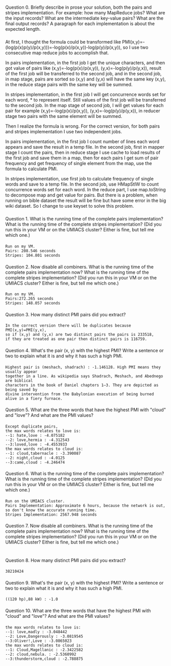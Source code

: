 ####
Question 0. Briefly describe in prose your solution, both the pairs and stripes implementation. For example: how many MapReduce jobs? What are the input records? What are the intermediate key-value pairs? What are the final output records? A paragraph for each implementation is about the expected length.
####
#####
At first, I thought the formula could be transformed like PMI(x,y)=-(log(p(x)p(y)/p(x,y)))=-log(p(x)/p(x,y))-log(p(y)/p(x,y)), so I use two consecutive map reduce jobs to accomplish that. 

In pairs implementation, in the first job I get the unique characters, and then got value of pairs like (x,y)=-log(p(x)/p(x,y)), (y,x)=-log(p(y)/p(y,x)), result of the first job will be transferred to the second job, and in the second job, in map stage, pairs are sorted so (x,y) and (y,x) will have the same key (x,y), in the reduce stage pairs with the same key will be summed.

In stripes implementation, in the first job I will get concurrence words set for each word, * to represent itself. Still values of the first job will be transferred to the second job. In the map stage of second job, I will get values for each pair for example (x,y)=-log(p(x)/p(x,y)), (y,x)=-log(p(y)/p(y,x)), in reducer stage two pairs with the same element will be summed. 

Then I realize the formula is wrong. For the correct version, for both pairs and stripes implementation I use two independent jobs. 

In pairs implementation, in the first job I count number of lines each word appears and save the result in a temp file. In the second job, first in mapper stage I count the pairs, then in reduce stage I use cache to load results of the first job and  save them in a map, then for each pairs I get sum of pair frequency and get frequency of single element from the map, use the formula to calculate PMI.

In stripes implementation, use first job to calculate frequency of single words and save to a temp file. In the second job, use HMapStIW to count concurrence words set for each word. In the reduce part, I use map.toString to decompose map and get value for pairs. But there is a problem, when running on bible dataset the result will be fine but have some error in the big wiki dataset. So I change to use keyset to solve this problem.
#####
####
Question 1. What is the running time of the complete pairs implementation? What is the running time of the complete stripes implementation? (Did you run this in your VM or on the UMIACS cluster? Either is fine, but tell me which one.)
####
```
Run on my VM.
Pairs: 208.546 seconds
Stripes: 104.801 seconds
```
####
Question 2. Now disable all combiners. What is the running time of the complete pairs implementation now? What is the running time of the complete stripes implementation? (Did you run this in your VM or on the UMIACS cluster? Either is fine, but tell me which one.)
####
```
Run on my VM.
Pairs:272.265 seconds
Stripes: 148.057 seconds
```
####
Question 3. How many distinct PMI pairs did you extract?
####
```
In the correct version there will be duplicates because PMI(x,y)=PMI(y,x), 
so if (x,y) and (y,x) are two distinct pairs the pairs is 233518, 
if they are treated as one pair then distinct pairs is 116759.
```
####
Question 4. What's the pair (x, y) with the highest PMI? Write a sentence or two to explain what it is and why it has such a high PMI.
####
```
Highest pair is (meshach, shadrach) : -1.146128. High PMI means they usually appear 
together in a line. As wikipedia says Shadrach, Meshach, and Abednego are biblical 
characters in the book of Daniel chapters 1–3. They are depicted as being saved by
divine intervention from the Babylonian execution of being burned alive in a fiery furnace.
```
####
Question 5. What are the three words that have the highest PMI with "cloud" and "love"? And what are the PMI values?
####
```
Except duplicate pairs,
the max words relates to love is: 
--1: hate,love : -4.075182 
--2: love,hermia : -4.312543 
--3:loved,love : -4.4553933
the max words relates to cloud is: 
--1: cloud,tabernacle : -3.390087 
--2: night,cloud : -4.0125 
--3:came,cloud : -4.246474
```

####
Question 6. What is the running time of the complete pairs implementation? What is the running time of the complete stripes implementation? (Did you run this in your VM or on the UMIACS cluster? Either is fine, but tell me which one.)
####
```
Run on the UMIACS cluster.
Pairs Implementation: Approximate 6 hours, because the network is out, so don't know the accurate running time.
Stripes Implementation: 2567.948 seconds
```
####
Question 7. Now disable all combiners. What is the running time of the complete pairs implementation now? What is the running time of the complete stripes implementation? (Did you run this in your VM or on the UMIACS cluster? Either is fine, but tell me which one.)
####
```

```
####
Question 8. How many distinct PMI pairs did you extract?
####
```
38210424

```
####
Question 9. What's the pair (x, y) with the highest PMI? Write a sentence or two to explain what it is and why it has such a high PMI.
####
```
((120 hp),88 kW) : -1.0
```
####
Question 10. What are the three words that have the highest PMI with "cloud" and "love"? And what are the PMI values?
####
```
the max words relates to love is: 
--1: love,madly : -3.048442 
--2: Love,Dangerously : -3.0819545 
--3:Oliver!,Love : -3.0865023
the max words relates to cloud is: 
--1: Cloud,Magellanic : -2.3422582 
--2: cloud,nebula. : -2.5360992 
--3:thunderstorm,cloud : -2.788875
```
